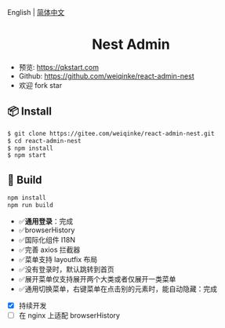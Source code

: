 English | [简体中文](./README.zh_CN.md)

<h1 align="center">Nest Admin</h1>

- 预览: https://qkstart.com
- Github: https://github.com/weiqinke/react-admin-nest
- 欢迎 fork star

## 📦 Install

```bash
$ git clone https://gitee.com/weiqinke/react-admin-nest.git
$ cd react-admin-nest
$ npm install
$ npm start
```

## 🔨 Build

```bash
npm install
npm run build
```

- :white_check_mark:**通用登录**：完成
- :white_check_mark:browserHistory
- :white_check_mark:国际化组件 I18N
- :white_check_mark:完善 axios 拦截器
- :white_check_mark:菜单支持 layoutfix 布局
- :white_check_mark:没有登录时，默认跳转到首页
- :white_check_mark:展开菜单仅支持展开两个大类或者仅展开一类菜单
- :white_check_mark:通用切换菜单，右键菜单在点击别的元素时，能自动隐藏：完成
- [x] 持续开发
- [ ] 在 nginx 上适配 browserHistory

